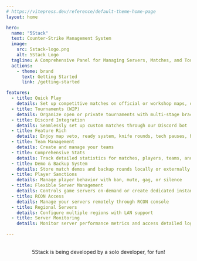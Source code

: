 ```yaml
---
# https://vitepress.dev/reference/default-theme-home-page
layout: home

hero:
  name: "5Stack"
  text: Counter-Strike Management System
  image:
    src: 5stack-logo.png
    alt: 5Stack Logo
  tagline: A Comprehensive Panel for Managing Servers, Matches, and Tournaments
  actions:
    - theme: brand
      text: Getting Started
      link: /getting-started

features:
  - title: Quick Play
    details: Set up competitive matches on official or workshop maps, or join regional matchmaking
  - title: Tournaments (WIP)
    details: Organize open or private tournaments with multi-stage bracket systems
  - title: Discord Integration
    details: Seamlessly set up custom matches through our Discord bot
  - title: Feature Rich
    details: Enjoy map veto, ready system, knife rounds, tech pauses, best-of series, and more
  - title: Team Management
    details: Create and manage your teams
  - title: Comprehensive Stats
    details: Track detailed statistics for matches, players, teams, and tournaments
  - title: Demo & Backup System
    details: Store match demos and backup rounds locally or externally via S3 API
  - title: Player Sanctions
    details: Manage player behavior with ban, mute, gag, or silence
  - title: Flexible Server Management
    details: Controls game servers on-demand or create dedicated instances
  - title: RCON Access
    details: Manage your servers remotely through RCON console
  - title: Regional Servers
    details: Configure multiple regions with LAN support
  - title: Server Monitoring
    details: Monitor server performance metrics and access detailed logs

---
```


<script setup>
import { VPTeamMembers } from 'vitepress/theme'

const members = [
  {
    avatar: 'https://avatars.githubusercontent.com/u/2066668?s=160&v=4',
    name: 'LukePOLO',
    sponsor: 'https://github.com/sponsors/lukepolo',
    links: [
      { icon: 'github', link: 'https://github.com/lukepolo' },
    ]
  }
]
</script>

<div style="text-align: center; margin-top: 2rem;">
  <div>
    5Stack is being developed by a solo developer, for fun!
  </div>

  <VPTeamMembers :members="members" />
</div>
